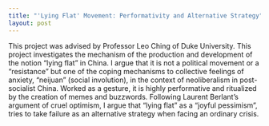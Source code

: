 ```yaml
---
title: "'Lying Flat' Movement: Performativity and Alternative Strategy"
layout: post
---
```


This project was advised by Professor Leo Ching of Duke University. This project investigates the mechanism of the production and
development of the notion “lying flat” in China. I argue that it is not a political movement or a “resistance” but one of the coping
mechanisms to collective feelings of anxiety, “neijuan” (social involution), in the context of neoliberalism 
in post-socialist China. Worked as a gesture, it is highly performative and ritualized by the creation of
memes and buzzwords. Following Laurent Berlant’s argument of cruel optimism, I argue that “lying flat”
as a “joyful pessimism”, tries to take failure as an alternative strategy when facing an ordinary crisis.
